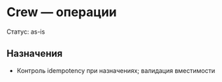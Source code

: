 # Crew — операции

Статус: as-is

## Назначения
- Контроль idempotency при назначениях; валидация вместимости
